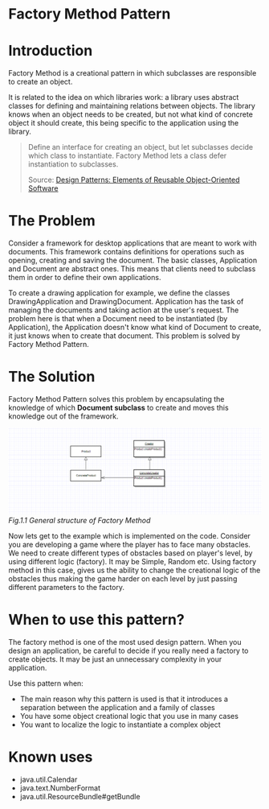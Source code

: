 # Factory Method Pattern
# Introduction

Factory Method is a creational pattern in which subclasses are responsible to create an object. 

It is related to the idea on which libraries work: a library uses abstract classes for defining and maintaining relations between objects. The library knows when an object needs to be created, but not what kind of concrete object it should create, this being specific to the application using the library.

<blockquote>
Define an interface for creating an object, but let subclasses decide which class to
instantiate. Factory Method lets a class defer instantiation to subclasses.

Source: [Design Patterns: Elements of Reusable Object-Oriented Software](https://www.amazon.com/Design-Patterns-Elements-Reusable-Object-Oriented/dp/0201633612)

</blockquote>

# The Problem
Consider a framework for desktop applications that are meant to work with documents. This framework contains definitions for operations such as opening, creating and saving the document. The basic classes, Application and Document are abstract ones. This means that clients need to subclass them in order to define their own applications. 

To create a drawing application for example, we define the classes DrawingApplication and DrawingDocument. Application has the task of managing the documents and taking action at the user's request. The problem here is that when a Document need to be instantiated (by Application), the Application doesn't know what kind of Document to create, it just knows when to create that document. This problem is solved by Factory Method Pattern. 
# The Solution
Factory Method Pattern solves this problem by encapsulating the knowledge of which <b>Document subclass</b> to create and moves this knowledge out of the framework. 


![alt text](https://github.com/gentaliti/javadesignpatterns/blob/master/factory-method/src/main/resources/images/factory-method.PNG)
<i>Fig.1.1 General structure of Factory Method</i>


Now lets get to the example which is implemented on the code. Consider you are developing a game where the player has  to face many obstacles. We need to create different types of obstacles based on player's level, by using different logic (factory). It may be Simple, Random etc.  Using factory method in this case, gives us the ability to change the creational logic of the obstacles thus making the game harder on each level by just passing different parameters to the factory.


# When to use this pattern?
The factory method is one of the most used design pattern. When you design an application, be careful to decide if you really need a factory to create objects. It may be just an unnecessary complexity in your application.

Use this pattern when: 
- The main reason why this pattern is used is that it introduces a separation between the application and a family of classes
- You have some object creational logic that you use in many cases
- You want to localize the logic to instantiate a complex object

# Known uses
- java.util.Calendar
- java.text.NumberFormat
- java.util.ResourceBundle#getBundle
